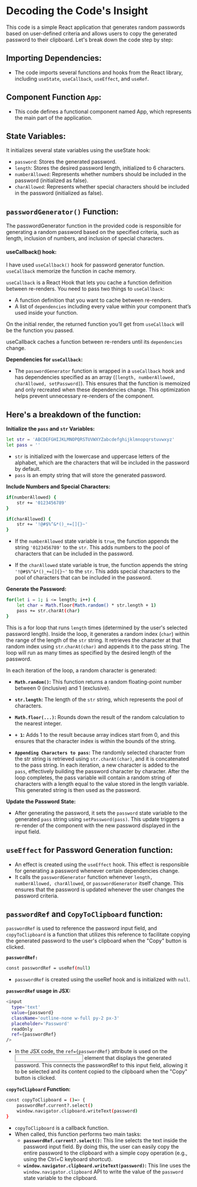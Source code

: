 # Decoding the Code's Insight

This code is a simple React application that generates random passwords based on user-defined criteria and allows users to copy the generated password to their clipboard. Let's break down the code step by step:

## Importing Dependencies:

- The code imports several functions and hooks from the React library, including `useState`, `useCallback`, `useEffect`, and `useRef`.

## Component Function `App`:

- This code defines a functional component named App, which represents the main part of the application.

## State Variables:

It initializes several state variables using the useState hook:

- `password`: Stores the generated password.
- `length`: Stores the desired password length, initialized to 6 characters.
- `numberAllowed`: Represents whether numbers should be included in the password (initialized as false).
- `charAllowed`: Represents whether special characters should be included in the password (initialized as false).

## `passwordGenerator()` Function:

The passwordGenerator function in the provided code is responsible for generating a random password based on the specified criteria, such as length, inclusion of numbers, and inclusion of special characters.

#### useCallback() hook:

I have used `useCallback()` hook for password generator function. `useCallback` memorize the function in cache memory.

`useCallback` is a React Hook that lets you cache a function definition between re-renders. You need to pass two things to `useCallback`:

- A function definition that you want to cache between re-renders.
- A list of `dependencies` including every value within your component that’s used inside your function.

On the initial render, the returned function you’ll get from `useCallback` will be the function you passed.

useCallback caches a function between re-renders until its `dependencies` change.

**Dependencies for `useCallback`:**

- The `passwordGenerator` function is wrapped in a `useCallback` hook and has dependencies specified as an array (`[length, numberAllowed, charAllowed, setPassword]`). This ensures that the function is memoized and only recreated when these dependencies change. This optimization helps prevent unnecessary re-renders of the component.

## Here's a breakdown of the function:

**Initialize the `pass` and `str` Variables:**

```bash
let str = 'ABCDEFGHIJKLMNOPQRSTUVWXYZabcdefghijklmnopqrstuvwxyz'
let pass = ''

```

- `str` is initialized with the lowercase and uppercase letters of the alphabet, which are the characters that will be included in the password by default.
- `pass` is an empty string that will store the generated password.

**Include Numbers and Special Characters:**

```bash
if(numberAllowed) {
	str += '0123456789'
}

if(charAllowed) {
	str += '!@#$%^&*()_+=[]{}~'
}

```

- If the `numberAllowed` state variable is `true`, the function appends the string `'0123456789'` to the `str`. This adds numbers to the pool of characters that can be included in the password.

- If the `charAllowed` state variable is true, the function appends the string `'!@#$%^&*()_+=[]{}~'` to the `str`. This adds special characters to the pool of characters that can be included in the password.

**Generate the Password:**

```bash
for(let i = 1; i <= length; i++) {
	let char = Math.floor(Math.random() * str.length + 1)
	pass += str.charAt(char)
}

```

This is a for loop that runs `length` times (determined by the user's selected password length). Inside the loop, it generates a random index (`char`) within the range of the length of the `str` string. It retrieves the character at that random index using `str`.`charAt(char)` and appends it to the pass string. The loop will run as many times as specified by the desired length of the password.

In each iteration of the loop, a random character is generated:

- **`Math.random()`:** This function returns a random floating-point number between 0 (inclusive) and 1 (exclusive).

- **`str.length`:** The length of the `str` string, which represents the pool of characters.

- **`Math.floor(...)`:** Rounds down the result of the random calculation to the nearest integer.

- **`+ 1`:** Adds 1 to the result because array indices start from 0, and this ensures that the character index is within the bounds of the string.

- **`Appending Characters to pass`:** The randomly selected character from the str string is retrieved using `str.charAt(char)`, and it is concatenated to the pass string. In each iteration, a new character is added to the `pass`, effectively building the password character by character. After the loop completes, the pass variable will contain a random string of characters with a length equal to the value stored in the length variable. This generated string is then used as the password.

**Update the Password State:**

- After generating the password, it sets the `password` state variable to the generated `pass` string using `setPassword(pass)`. This update triggers a re-render of the component with the new password displayed in the input field.

## `useEffect` for Password Generation function:

- An effect is created using the `useEffect` hook. This effect is responsible for generating a password whenever certain dependencies change.
- It calls the `passwordGenerator` function whenever `length, numberAllowed, charAllowed`, or `passwordGenerator` itself change. This ensures that the password is updated whenever the user changes the password criteria.

## `passwordRef` and `CopyToClipboard` function:

`passwordRef` is used to reference the password input field, and `copyToClipboard` is a function that utilizes this reference to facilitate copying the generated password to the user's clipboard when the "Copy" button is clicked.

**`passwordRef:`**

```bash
const passwordRef = useRef(null)
```

- `passwordRef` is created using the useRef hook and is initialized with `null`.

**`passwordRef` usage in JSX:**

```bash
<input
  type='text'
  value={password}
  className='outline-none w-full py-2 px-3'
  placeholder='Password'
  readOnly
  ref={passwordRef}
/>
```

- In the JSX code, the `ref={passwordRef}` attribute is used on the <input> element that displays the generated password. This connects the passwordRef to this input field, allowing it to be selected and its content copied to the clipboard when the "Copy" button is clicked.

**`copyToClipboard` Function:**

```bash
const copyToClipboard = ()=> {
	passwordRef.current?.select()
	window.navigator.clipboard.writeText(password)
}
```

- `copyToClipboard` is a callback function.
- When called, this function performs two main tasks:
  - **`passwordRef.current?.select()`:** This line selects the text inside the password input field. By doing this, the user can easily copy the entire password to the clipboard with a simple copy operation (e.g., using the Ctrl+C keyboard shortcut).
  - **`window.navigator.clipboard.writeText(password)`:** This line uses the `window.navigator.clipboard` API to write the value of the `password` state variable to the clipboard.
